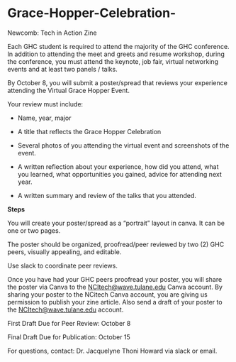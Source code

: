 # Grace-Hopper-Celebration-
Newcomb: Tech in Action Zine 

Each GHC student is required to attend the majority of the GHC conference.  In addition to attending the meet and greets and resume workshop, during the conference, you must attend the  keynote, job fair, virtual networking events and at least two panels / talks.    

By October 8, you will submit a poster/spread that reviews your experience attending the Virtual Grace Hopper Event.   

Your review must include: 

- Name, year, major 

- A title that reflects the Grace Hopper Celebration 

- Several photos of you attending the virtual event and screenshots of the event.  

- A written reflection about your experience, how did you attend, what you learned, what opportunities you gained, advice for attending next year.  

- A written summary and review of the talks that you attended. 

 

**Steps**

You will create your poster/spread as a “portrait” layout in canva. It can be one or two pages.  

The poster should be organized, proofread/peer reviewed by two (2) GHC peers, visually appealing, and editable.  

Use slack to coordinate peer reviews.  

Once you have had your GHC peers proofread your poster, you will share the poster via Canva to the NCItech@wave.tulane.edu Canva account. By sharing your poster to the NCitech Canva account, you are giving us permission to publish your zine article.  Also send a draft of your poster to the NCItech@wave.tulane.edu account.  

First Draft Due for Peer Review: October 8 

Final Draft Due for Publication: October 15  
 

For questions, contact: Dr. Jacquelyne Thoni Howard via slack or email. 
